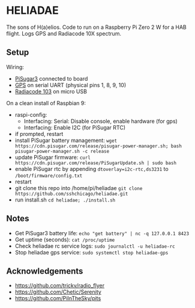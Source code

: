 # HELIADAE

The sons of H(a)elios. Code to run on a Raspberry Pi Zero 2 W for a HAB flight. Logs GPS and Radiacode 10X spectrum.

## Setup 

Wiring:
* [PiSugar3]() connected to board
* [GPS](https://v3.airspy.us/product/upu-ublox-m8-pico/) on serial UART (physical pins 1, 8, 9, 10)
* [Radiacode 103](https://www.radiacode.com/products#!/p/602724693/) on micro USB

On a clean install of Raspbian 9:
* raspi-config:
  * Interfacing: Serial: Disable console, enable hardware (for gps)
  * Interfacing: Enable I2C (for PiSugar RTC)
* if prompted, restart
* install PiSugar battery management: `wget https://cdn.pisugar.com/release/pisugar-power-manager.sh; bash pisugar-power-manager.sh -c release`
* update PiSugar firmware: `curl https://cdn.pisugar.com/release/PiSugarUpdate.sh | sudo bash`
* enable PiSugar rtc by appending `dtoverlay=i2c-rtc,ds3231` to `/boot/firmware/config.txt`
* restart
* git clone this repo into /home/pi/heliadae `git clone https://github.com/sshchicago/heliadae.git`
* run install.sh `cd heliadae; ./install.sh`

## Notes

* Get PiSugar3 battery life: `echo "get battery" | nc -q 127.0.0.1 8423`
* Get uptime (seconds): `cat /proc/uptime`
* Check heliadae rc service logs: `sudo journalctl -u heliadae-rc`
* Stop heliadae gps service: `sudo systemctl stop heliadae-gps`

## Acknowledgements

* https://github.com/trickv/radio_flyer
* https://github.com/Chetic/Serenity 
* https://github.com/PiInTheSky/pits
